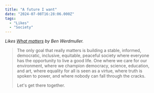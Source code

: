 ```yaml
---
title: "A future I want"
date: "2024-07-08T16:28:06.000Z"
tags: 
  - "Likes"
  - "Society"
---
```


_Likes [What matters](https://werd.io/2024/what-matters-1) by Ben Werdmuller._

> The only goal that really matters is building a stable, informed, democratic, inclusive, equitable, peaceful society where everyone has the opportunity to live a good life. One where we care for our environment, where we champion democracy, science, education, and art, where equality for all is seen as a virtue, where truth is spoken to power, and where nobody can fall through the cracks.
> 
> Let's get there together.

